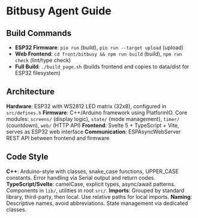 # Bitbusy Agent Guide

## Build Commands
- **ESP32 Firmware**: `pio run` (build), `pio run --target upload` (upload)
- **Web Frontend**: `cd front/bitbusy && npm run build` (build), `npm run check` (lint/type check)
- **Full Build**: `./build_page.sh` (builds frontend and copies to data/dist for ESP32 filesystem)

## Architecture
**Hardware**: ESP32 with WS2812 LED matrix (32x8), configured in `src/defines.h`
**Firmware**: C++/Arduino framework using PlatformIO. Core modules: `screens/` (display logic), `state/` (mode management), `timer/` (countdown), `web/` (HTTP API)
**Frontend**: Svelte 5 + TypeScript + Vite, serves as ESP32 web interface
**Communication**: ESPAsyncWebServer REST API between frontend and firmware

## Code Style
**C++**: Arduino-style with classes, snake_case functions, UPPER_CASE constants. Error handling via Serial output and return codes.
**TypeScript/Svelte**: camelCase, explicit types, async/await patterns. Components in `lib/`, utilities in root `src/`.
**Imports**: Grouped by standard library, third-party, then local. Use relative paths for local imports.
**Naming**: Descriptive names, avoid abbreviations. State management via dedicated classes. 
